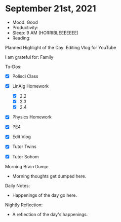 # September 21st, 2021

- Mood: Good
- Productivity: 
- Sleep: 9 AM (HORRIBLEEEEEEE)
- Reading: 

Planned Highlight of the Day: Editing Vlog for YouTube

I am grateful for: Family

To-Dos:
- [x] Polisci Class
- [x] LinAlg Homework
	- [x] 2.2
	- [x] 2.3
	- [x] 2.4
- [x] Physics Homework
- [x] PE4
- [x] Edit Vlog
- [x] Tutor Twins
- [x] Tutor Sohom


Morning Brain Dump:
- Morning thoughts get dumped here.

Daily Notes:
- Happenings of the day go here.


Nightly Reflection: 
- A reflection of the day's happenings.





